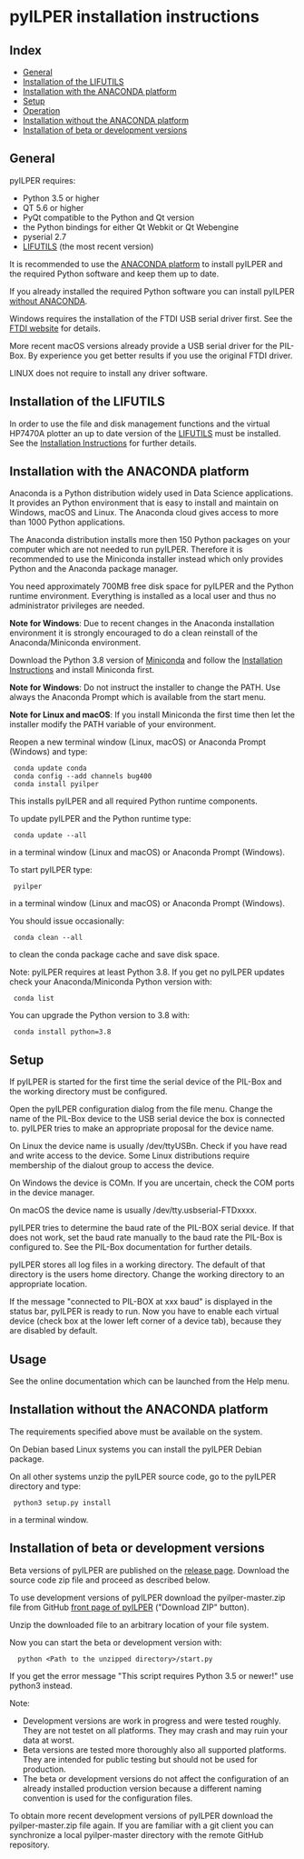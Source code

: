 ﻿pyILPER installation instructions
=================================

Index
-----

* [General](#general)
* [Installation of the LIFUTILS](#installation-of-the-lifutils)
* [Installation with the ANACONDA platform](#installation-with-the-anaconda-platform)
* [Setup](#setup)
* [Operation](#operation)
* [Installation without the ANACONDA platform](#installation-without-the-anaconda-platform)
* [Installation of beta or development versions](#installation-of-beta-or-development-versions)

General
-------

pyILPER requires:

* Python 3.5 or higher
* QT 5.6 or higher
* PyQt compatible to the Python and Qt version
* the Python bindings for either Qt Webkit or Qt Webengine
* pyserial  2.7 
* [LIFUTILS](https://github.com/bug400/lifutils/releases) (the most recent version)

It is recommended to use the [ANACONDA platform](https://www.continuum.io) 
to install pyILPER and the required Python software and keep them up to date.

If you already installed the required Python software you can install pyILPER [without ANACONDA](#installation-without-the-anaconda-platform).

Windows requires the installation of the FTDI USB serial driver first.
See the [FTDI website](http://www.ftdichip.com/Drivers/VCP.htm) for details.

More recent macOS versions already provide a USB serial driver for the
PIL-Box.  By experience you get better results if you use the original FTDI driver. 

LINUX does not require to install any driver software.


Installation of the LIFUTILS
----------------------------

In order to use the file and disk management functions and the virtual HP7470A plotter
an up to date version of the [LIFUTILS](https://github.com/bug400/lifutils/releases)
must be installed. See the [Installation Instructions](https://github.com/bug400/lifutils/blob/master/INSTALL.md) for further details.


Installation with the ANACONDA platform
---------------------------------------

Anaconda is a Python distribution widely used in Data Science applications.
It provides an Python environment that is easy to install and maintain
on Windows, macOS and Linux. The Anaconda cloud gives access to more than
1000 Python applications.

The Anaconda distribution installs more then 150 Python packages on your
computer which are not needed to run pyILPER. Therefore it is recommended
to use the Miniconda installer instead which only provides Python and the
Anaconda package manager.

You need approximately 700MB free disk space for pyILPER and the Python 
runtime environment. Everything is installed as a local user and thus no 
administrator privileges are needed. 


**Note for Windows**: Due to recent changes in the Anaconda installation
environment it is strongly encouraged to do a clean reinstall of the
Anaconda/Miniconda environment.

Download the Python 3.8 version of [Miniconda](https://docs.conda.io/en/latest/miniconda.html) and follow the [Installation Instructions](https://conda.io/projects/conda/en/latest/user-guide/install/index.html) and install Miniconda first.


**Note for Windows**: Do not instruct the installer to change the PATH. 
Use always the Anaconda Prompt which is available from the start menu.

**Note for Linux and macOS**: If you install Miniconda the first time
then let the installer modify the PATH variable of your environment.

Reopen a new terminal window (Linux, macOS) or Anaconda Prompt (Windows) 
and type:

     conda update conda
     conda config --add channels bug400
     conda install pyilper

This installs pyILPER and all required Python runtime components. 

To update pyILPER and the Python runtime type:

     conda update --all

in a terminal window (Linux and macOS) or Anaconda Prompt (Windows).

To start pyILPER type:

     pyilper

in a terminal window (Linux and macOS) or Anaconda Prompt (Windows).

You should issue occasionally:

     conda clean --all

to clean the conda package cache and save disk space.

Note: pyILPER requires at least Python 3.8. If you get no pyILPER updates check your Anaconda/Miniconda Python version with:

     conda list

You can upgrade the Python version to 3.8 with:

     conda install python=3.8


Setup
-----

If pyILPER is started for the first time the serial device of the PIL-Box
and the working directory must be configured.

Open the pyILPER configuration dialog from the file menu. Change the
name of the PIL-Box device to the USB serial device the box is
connected to. pyILPER tries to make an appropriate proposal for the device name.

On Linux the device name is usually /dev/ttyUSBn. Check if you have read and
write access to the device. Some Linux distributions require membership of
the dialout group to access the device.

On Windows the device is COMn. If you are uncertain, check the COM ports
in the device manager. 

On macOS the device name is usually /dev/tty.usbserial-FTDxxxx.

pyILPER tries to determine the baud rate of the PIL-BOX serial device.
If that does not work, set the baud rate manually to the baud rate the
PIL-Box is configured to. See the PIL-Box documentation for further details.

pyILPER stores all log files in a working directory. The default
of that directory is the users home directory. Change the working directory
to an appropriate location.

If the message "connected to PIL-BOX at xxx baud" is displayed in the
status bar, pyILPER is ready to run. Now you have to enable each
virtual device (check box at the lower left corner of a device tab), because
they are disabled by default.


Usage
-----

See the online documentation which can be launched from the Help menu.


Installation without the ANACONDA platform
------------------------------------------

The requirements specified above must be available on the system.

On Debian based Linux systems you can install the pyILPER Debian package.

On all other systems unzip the pyILPER source code, go to the pyILPER 
directory and type:

     python3 setup.py install

in a terminal window.


Installation of beta or development versions
--------------------------------------------

Beta versions of pyILPER are published on the [release page](https://github.com/bug400/pyilper/releases). Download the source code zip file and proceed as described below.

To use development versions of pyILPER download the pyilper-master.zip file from GitHub [front page of pyILPER](https://github.com/bug400/pyilper) ("Download ZIP" button). 

Unzip the downloaded file to an arbitrary location of your file system.

Now you can start the beta or development version with:

      python <Path to the unzipped directory>/start.py

If you get the error message "This script requires Python 3.5 or newer!" use python3 instead.

Note:
* Development versions are work in progress and were tested roughly. They are not testet on all platforms.  They may crash and may ruin your data at worst.
* Beta versions are tested more thoroughly also all supported platforms. They are intended for public testing but should not be used for production.
* The beta or development versions do not affect the configuration of an already installed production version because a different naming convention is used for the configuration files.

To obtain more recent development versions of pyILPER download the pyilper-master.zip file again. If you are familiar with a git client you can synchronize a local pyilper-master directory with the remote GitHub repository.
